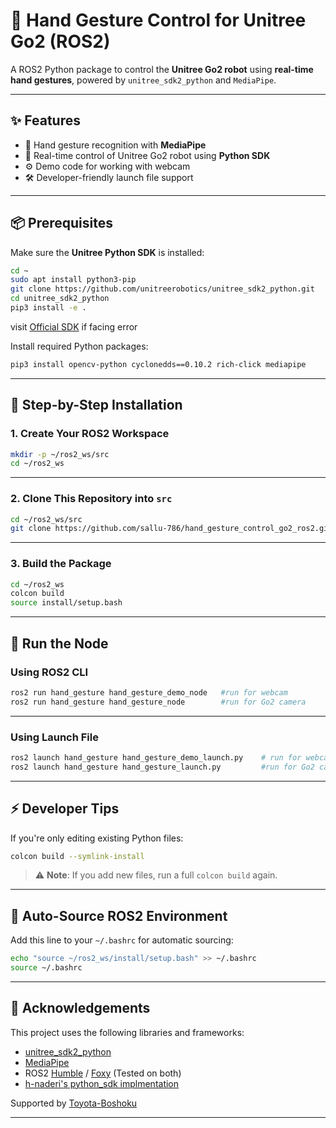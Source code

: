 # 🤖 Hand Gesture Control for Unitree Go2 (ROS2)

A ROS2 Python package to control the **Unitree Go2 robot** using **real-time hand gestures**, powered by `unitree_sdk2_python` and `MediaPipe`.

---

## ✨ Features

- 🤚 Hand gesture recognition with **MediaPipe**
- 🐾 Real-time control of Unitree Go2 robot using **Python SDK**
- ⚙️ Demo code for working with webcam
- 🛠️ Developer-friendly launch file support

---

## 📦 Prerequisites

Make sure the **Unitree Python SDK** is installed:

```bash
cd ~
sudo apt install python3-pip
git clone https://github.com/unitreerobotics/unitree_sdk2_python.git
cd unitree_sdk2_python
pip3 install -e .  
```
visit [Official SDK](https://github.com/unitreerobotics/unitree_sdk2_python.git)  if facing error



Install required Python packages:

```bash
pip3 install opencv-python cyclonedds==0.10.2 rich-click mediapipe
```

---

## 🧰 Step-by-Step Installation

### 1. Create Your ROS2 Workspace

```bash
mkdir -p ~/ros2_ws/src
cd ~/ros2_ws
```

---

### 2. Clone This Repository into `src`

```bash
cd ~/ros2_ws/src
git clone https://github.com/sallu-786/hand_gesture_control_go2_ros2.git
```

---

### 3. Build the Package

```bash
cd ~/ros2_ws
colcon build
source install/setup.bash
```

---

## 🚀 Run the Node

### Using ROS2 CLI

```bash
ros2 run hand_gesture hand_gesture_demo_node   #run for webcam
ros2 run hand_gesture hand_gesture_node        #run for Go2 camera
```

---

### Using Launch File

```bash
ros2 launch hand_gesture hand_gesture_demo_launch.py    # run for webcam
ros2 launch hand_gesture hand_gesture_launch.py         #run for Go2 camera
```

---

## ⚡ Developer Tips

If you're only editing existing Python files:

```bash
colcon build --symlink-install
```

> ⚠️ **Note**: If you add new files, run a full `colcon build` again.

---

## 🧠 Auto-Source ROS2 Environment

Add this line to your `~/.bashrc` for automatic sourcing:

```bash
echo "source ~/ros2_ws/install/setup.bash" >> ~/.bashrc
source ~/.bashrc
```

---

## 📄 Acknowledgements

This project uses the following libraries and frameworks:

- [unitree_sdk2_python](https://github.com/unitreerobotics/unitree_sdk2_python)
- [MediaPipe](https://github.com/google/mediapipe)
- ROS2 [Humble](https://docs.ros.org/en/humble/index.html) / [Foxy](https://docs.ros.org/en/foxy/index.html) (Tested on both)
- [h-naderi's python_sdk implmentation](https://github.com/h-naderi/hand_gesture_unitree/tree/master)
  
Supported by [Toyota-Boshoku](https://www.toyota-boshoku.com/)

---

